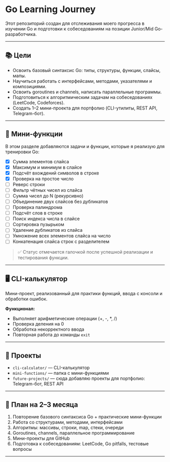 # Go Learning Journey

Этот репозиторий создан для отслеживания моего прогресса в изучении Go и подготовки к собеседованиям на позиции Junior/Mid Go-разработчика.

---

## 📚 Цели

- Освоить базовый синтаксис Go: типы, структуры, функции, слайсы, мапы.
- Научиться работать с интерфейсами, методами, указателями и композициями.
- Освоить goroutines и channels, написать параллельные программы.
- Подготовиться к алгоритмическим задачам на собеседованиях (LeetCode, Codeforces).
- Создать 1–2 мини-проекта для портфолио (CLI-утилиты, REST API, Telegram-бот).

---

## 📝 Мини-функции

В этом разделе добавляются задачи и функции, которые я реализую для тренировки Go:

- [x] Сумма элементов слайса
- [x] Максимум и минимум в слайсе
- [x] Подсчёт вхождений символов в строке
- [x] Проверка на простое число
- [ ] Реверс строки
- [ ] Фильтр чётных чисел из слайса
- [ ] Сумма чисел до N (рекурсивно)
- [ ] Объединение двух слайсов без дубликатов
- [ ] Проверка палиндрома
- [ ] Подсчёт слов в строке
- [ ] Поиск индекса числа в слайсе
- [ ] Сортировка пузырьком
- [ ] Удаление дубликатов из слайса
- [ ] Умножение всех элементов слайса на число
- [ ] Конкатенация слайса строк с разделителем

> ✅ Статус отмечается галочкой после успешной реализации и тестирования функции.

---

## 🖥 CLI-калькулятор

Мини-проект, реализованный для практики функций, ввода с консоли и обработки ошибок.  

**Функционал:**

- Выполняет арифметические операции (+, -, *, /)
- Проверка деления на 0
- Обработка некорректного ввода
- Повторная работа до команды `exit`

---

## 🚀 Проекты

- `cli-calculator/` — CLI-калькулятор
- `mini-functions/` — папка с мини-функциями
- `future-projects/` — сюда добавляю проекты для портфолио: Telegram-бот, REST API

---

## 🏁 План на 2–3 месяца

1. Повторение базового синтаксиса Go + практические мини-функции  
2. Работа со структурами, методами, интерфейсами  
3. Алгоритмы: массивы, строки, map, стеки, очереди  
4. Goroutines, channels, параллельное программирование  
5. Мини-проекты для GitHub  
6. Подготовка к собеседованиям: LeetCode, Go pitfalls, тестовые вопросы

---
